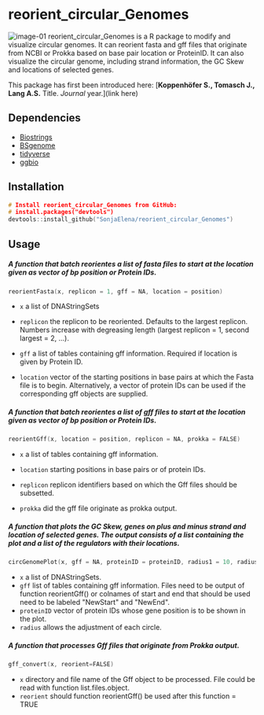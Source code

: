 # reorient_circular_Genomes
![image-01](https://user-images.githubusercontent.com/51213363/89195191-f9b3db00-d582-11ea-9638-7cbf209d9162.png)
reorient_circular_Genomes is a R package to modify and visualize circular genomes. It can reorient fasta and gff files that originate from NCBI or Prokka based on base pair location or ProteinID. It can also visualize the circular genome, including strand information, the GC Skew and locations of selected genes.

This package has first been introduced here:
[**Koppenhöfer S., Tomasch J., Lang A.S.** Title. *Journal* year.](link here)

## Dependencies
- [Biostrings](https://bioconductor.org/packages/release/bioc/html/Biostrings.html)
- [BSgenome](http://bioconductor.org/packages/release/bioc/html/BSgenome.html)
- [tidyverse](https://www.tidyverse.org/)
- [ggbio](http://www.bioconductor.org/packages/release/bioc/html/ggbio.html/)


## Installation
``` C
# Install reorient_circular_Genomes from GitHub:
# install.packages("devtools")
devtools::install_github("SonjaElena/reorient_circular_Genomes")
```

## Usage

##### A function that batch reorientes a list of fasta files to start at the location given as vector of bp position or Protein IDs.
``` C
reorientFasta(x, replicon = 1, gff = NA, location = position)
```
* `x` a list of DNAStringSets

* `replicon` the replicon to be reoriented. Defaults to the largest replicon. Numbers increase with degreasing length (largest replicon = 1, second largest = 2, ...).

* `gff`	a list of tables containing gff information. Required if location is given by Protein ID.

* `location` vector of the starting positions in base pairs at which the Fasta file is to begin. Alternatively, a vector of protein IDs can be used if the corresponding gff objects are supplied.


##### A function that batch reorientes a list of gff files to start at the location given as vector of bp position or Protein IDs.
``` C
reorientGff(x, location = position, replicon = NA, prokka = FALSE)
```
* `x` a list of tables containing gff information.

* `location` starting positions in base pairs or of protein IDs.

* `replicon` replicon identifiers based on which the Gff files should be subsetted.

* `prokka` did the gff file originate as prokka output.


##### A function that plots the GC Skew, genes on plus and minus strand and location of selected genes. The output consists of a list containing the plot and a list of the regulators with their locations.
``` C
circGenomePlot(x, gff = NA, proteinID = proteinID, radius1 = 10, radius2 = 12, radius3 = 13, radius4 = 14, radius5 = 15)
```
* `x` a list of DNAStringSets.
* `gff` list of tables containing gff information. Files need to be output of function reorientGff() or colnames of start and end that should be used need to be labeled "NewStart" and "NewEnd".
* `proteinID` vector of protein IDs whose gene position is to be shown in the plot.
* `radius` allows the adjustment of each circle.


##### A function that processes Gff files that originate from Prokka output.
``` C
gff_convert(x, reorient=FALSE)
```
* `x` directory and file name of the Gff object to be processed. File could be read with function list.files.object.
* `reorient` should function reorientGff() be used after this function = TRUE

